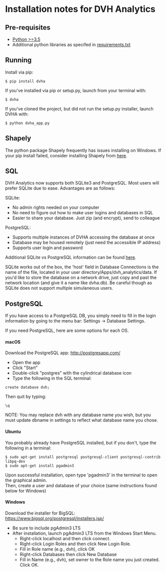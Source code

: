 # Installation notes for DVH Analytics

## Pre-requisites
 - [Python >=3.5](https://www.python.org/downloads/release)
 - Additional python libraries as specifed in 
 [requirements.txt](https://github.com/cutright/DVH-Analytics-Desktop/blob/master/requirements.txt)

## Running
Install via pip:
~~~
$ pip install dvha
~~~
If you've installed via pip or setup.py, launch from your terminal with:
~~~
$ dvha
~~~
If you've cloned the project, but did not run the setup.py installer, launch DVHA with:
~~~
$ python dvha_app.py
~~~

## Shapely
The python package Shapely frequently has issues installing on Windows. If your pip install failed, consider installing 
Shapely from [here](https://www.lfd.uci.edu/~gohlke/pythonlibs/#shapely).

## SQL
DVH Analytics now supports both SQLite3 and PostgreSQL. Most users will prefer SQLite due to ease. Advantages are as follows:  
      
SQLite:  
* No admin rights needed on your computer
* No need to figure out how to make user logins and databases in SQL
* Easier to share your database. Just zip (and encrypt), send to colleague  
  
PostgreSQL:  
* Supports multiple instances of DVHA accessing the database at once
* Database may be housed remotely (just need the accessible IP address)
* Supports user login and password

Additional SQLite vs PostgreSQL information can be found [here](https://tableplus.com/blog/2018/08/sqlite-vs-postgresql-which-database-to-use-and-why.html).

SQLite works out of the box, the 'host' field in Database Connections is the name of the file, located in your user 
directory/Apps/dvh_analytics/data. If you'd like to store the database on a network drive, just copy and past the 
network location (and give it a name like dvha.db). Be careful though as SQLite does not support multiple simulaneous 
users.

## PostgreSQL
If you have access to a PostgreSQL DB, you simply need to fill in the login information by going to 
the menu bar: Settings -> Database Settings.

If you need PostgreSQL, here are some options for each OS.

#### macOS
Download the PostgreSQL app: http://postgresapp.com/  
 - Open the app
 - Click "Start"
 - Double-click "postgres" with the cylindrical database icon
 - Type the following in the SQL terminal:
~~~~
create database dvh;
~~~~
Then quit by typing:
~~~~
\q
~~~~

NOTE: You may replace dvh with any database name you wish, but you must update dbname in settings to reflect what 
database name you chose.  

#### Ubuntu
You probably already have PostgreSQL installed, but if you don't, type the following in a terminal:
~~~~
$ sudo apt-get install postgresql postgresql-client postgresql-contrib libpq-dev
$ sudo apt-get install pgadmin3
~~~~
Upon successful installation, open type 'pgadmin3' in the terminal to open the graphical admin.  
Then, create a user and database of your choice (same instructions found below for Windows)

#### Windows
Download the installer for BigSQL: https://www.bigsql.org/postgresql/installers.jsp/

 - Be sure to include pgAdmin3 LTS
 - After installation, launch pgAdmin3 LTS from the Windows Start Menu.
   - Right-click localhost and then click connect.
   - Right-click Login Roles and then click New Login Role.
   - Fill in Role name (e.g., dvh), click OK
   - Right-click Databases then click New Database
   - Fill in Name (e.g., dvh), set owner to the Role name you just created. Click OK.
